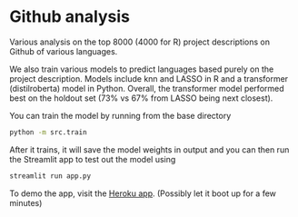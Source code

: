 # Github analysis

Various analysis on the top 8000 (4000 for R) project descriptions on Github of various languages.

We also train various models to predict languages based purely on the project description.  Models include knn and LASSO in R and a transformer (distilroberta) model in Python.  Overall, the transformer model performed best on the holdout set (73% vs 67% from LASSO being next closest).

You can train the model by running from the base directory

```sh
python -m src.train
```

After it trains, it will save the model weights in output and you can then run the Streamlit app to test out the model using

```sh
streamlit run app.py
```

To demo the app, visit the [Heroku app](https://ilnaes-gh-analysis.herokuapp.com/).  (Possibly let it boot up for a few minutes)
